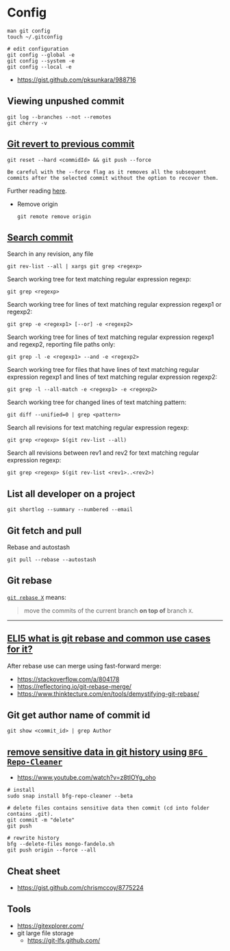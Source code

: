 # Config

```
man git config
touch ~/.gitconfig

# edit configuration
git config --global -e
git config --system -e
git config --local -e
```
- https://gist.github.com/pksunkara/988716

## Viewing unpushed commit

```shell
git log --branches --not --remotes
git cherry -v
```
## [Git revert to previous commit](https://stackoverflow.com/questions/4114095/how-do-i-revert-a-git-repository-to-a-previous-commit)

```shell script
git reset --hard <commidId> && git push --force

Be careful with the --force flag as it removes all the subsequent commits after the selected commit without the option to recover them.
```

Further reading [here](https://stackoverflow.com/a/3338774/10393067).

- Remove origin
    ```shell script
    git remote remove origin
    ```

## [Search commit](https://stackoverflow.com/questions/2928584/how-to-grep-search-committed-code-in-the-git-history)
Search in any revision, any file 

    git rev-list --all | xargs git grep <regexp>
    
Search working tree for text matching regular expression regexp:

    git grep <regexp>

Search working tree for lines of text matching regular expression regexp1 or regexp2:

    git grep -e <regexp1> [--or] -e <regexp2>
 
Search working tree for lines of text matching regular expression regexp1 and regexp2, reporting file paths only:

    git grep -l -e <regexp1> --and -e <regexp2>

Search working tree for files that have lines of text matching regular expression regexp1 and lines of text matching regular expression regexp2:

    git grep -l --all-match -e <regexp1> -e <regexp2>

Search working tree for changed lines of text matching pattern:

    git diff --unified=0 | grep <pattern>

Search all revisions for text matching regular expression regexp:

    git grep <regexp> $(git rev-list --all)

Search all revisions between rev1 and rev2 for text matching regular expression regexp:

    git grep <regexp> $(git rev-list <rev1>..<rev2>)


## List all developer on a project

    git shortlog --summary --numbered --email
    

## Git fetch and pull

Rebase and autostash

    git pull --rebase --autostash    

## Git rebase

[`git rebase X`](http://git-scm.com/docs/git-rebase) means:

> move the commits of the current branch **on top of** branch `X`. 

---
[ELI5 what is git rebase and common use cases for it?](https://www.reddit.com/r/learnprogramming/comments/4ykgu4/eli5_what_is_git_rebase_and_common_use_cases_for/)
---

After rebase use can merge using fast-forward merge:
  - https://stackoverflow.com/a/804178
  - https://reflectoring.io/git-rebase-merge/
  - https://www.thinktecture.com/en/tools/demystifying-git-rebase/

## Git get author name of commit id
  ```shell
  git show <commit_id> | grep Author
  ```

## [remove sensitive data in git history using `BFG Repo-Cleaner`](https://viblo.asia/p/thoi-xong-tui-push-secret-key-len-github-roi-1Je5ED0GlnL)
- https://www.youtube.com/watch?v=z8tIOYg_oho

```shell
# install
sudo snap install bfg-repo-cleaner --beta

# delete files contains sensitive data then commit (cd into folder contains .git).
git commit -m "delete"
git push

# rewrite history
bfg --delete-files mongo-fandelo.sh
git push origin --force --all
```

## Cheat sheet

- https://gist.github.com/chrismccoy/8775224

## Tools

- https://gitexplorer.com/
- git large file storage
    - https://git-lfs.github.com/
  